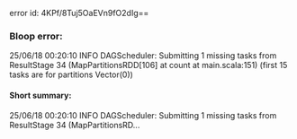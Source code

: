 error id: 4KPf/8Tuj5OaEVn9fO2dIg==
### Bloop error:

25/06/18 00:20:10 INFO DAGScheduler: Submitting 1 missing tasks from ResultStage 34 (MapPartitionsRDD[106] at count at main.scala:151) (first 15 tasks are for partitions Vector(0))
#### Short summary: 

25/06/18 00:20:10 INFO DAGScheduler: Submitting 1 missing tasks from ResultStage 34 (MapPartitionsRD...